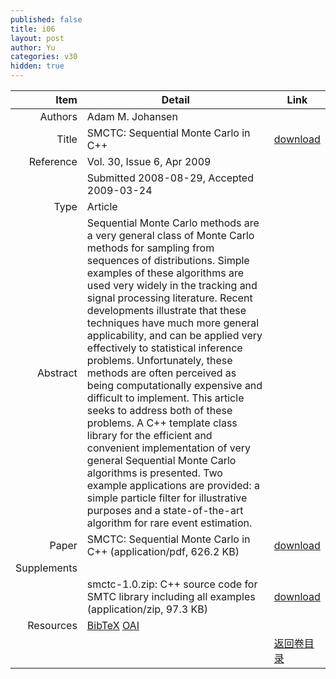 ```yaml
---
published: false
title: i06
layout: post
author: Yu
categories: v30
hidden: true
---
```


| Item | Detail | Link |
|---:|---|---|
| Authors | Adam M. Johansen| |
| Title |SMCTC: Sequential Monte Carlo in C++ | [download](http://www.jstatsoft.org/v30/i06/paper) |
| Reference |Vol. 30, Issue 6, Apr 2009 | |
| | Submitted 2008-08-29, Accepted 2009-03-24| | 
| Type | Article| |
| Abstract |  Sequential Monte Carlo methods are a very general class of Monte Carlo methods for sampling from sequences of distributions. Simple examples of these algorithms are used very widely in the tracking and signal processing literature. Recent developments illustrate that these techniques have much more general applicability, and can be applied very effectively to statistical inference problems. Unfortunately, these methods are often perceived as being computationally expensive and difficult to implement. This article seeks to address both of these problems. A C++ template class library for the efficient and convenient implementation of very general Sequential Monte Carlo algorithms is presented. Two example applications are provided: a simple particle filter for illustrative purposes and a state-of-the-art algorithm for rare event estimation.| |
| Paper | SMCTC: Sequential Monte Carlo in C++  (application/pdf, 626.2 KB)| [download](http://www.jstatsoft.org/v30/i06/paper) |
| Supplements | | |
| |smctc-1.0.zip: C++ source code for SMTC library including all examples  (application/zip, 97.3 KB)|  [download](http://www.jstatsoft.org/v30/i06/supp/1) |
| Resources | [BibTeX](http://www.jstatsoft.org/v30/i06/bibtex) [OAI](http://www.jstatsoft.org/oai?verb=GetRecord&identifier=oai.jstatsoft/v30/i06&prefix=oai_dc)| |
| |  | [返回卷目录]({{site.baseurl}}/volume/v30.html) |